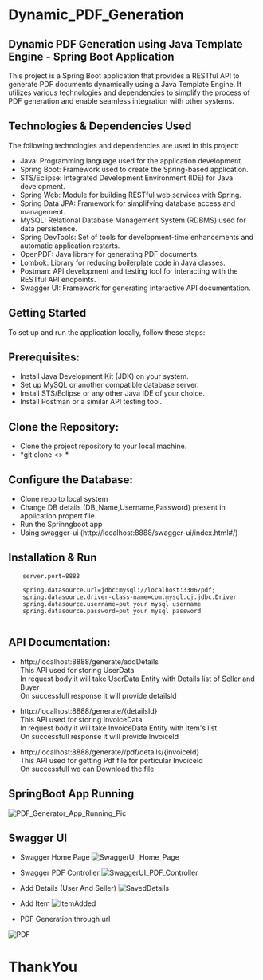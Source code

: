 # Dynamic_PDF_Generation
## Dynamic PDF Generation using Java Template Engine - Spring Boot Application

This project is a Spring Boot application that provides a RESTful API to generate PDF documents dynamically using a Java Template Engine. It utilizes various technologies and dependencies to simplify the process of PDF generation and enable seamless integration with other systems.

## Technologies & Dependencies Used

The following technologies and dependencies are used in this project:

* Java: Programming language used for the application development.
* Spring Boot: Framework used to create the Spring-based application.
* STS/Eclipse: Integrated Development Environment (IDE) for Java development.
* Spring Web: Module for building RESTful web services with Spring.
* Spring Data JPA: Framework for simplifying database access and management.
* MySQL: Relational Database Management System (RDBMS) used for data persistence.
* Spring DevTools: Set of tools for development-time enhancements and automatic application restarts.
* OpenPDF: Java library for generating PDF documents.
* Lombok: Library for reducing boilerplate code in Java classes.
* Postman: API development and testing tool for interacting with the RESTful API endpoints.
* Swagger UI: Framework for generating interactive API documentation.


## Getting Started
To set up and run the application locally, follow these steps:

## Prerequisites:

* Install Java Development Kit (JDK) on your system.
* Set up MySQL or another compatible database server.
* Install STS/Eclipse or any other Java IDE of your choice.
* Install Postman or a similar API testing tool.

## Clone the Repository:
* Clone the project repository to your local machine.
* *git clone <> *

## Configure the Database:

* Clone repo to local system
* Change DB details (DB_Name,Username,Password) present in application.propert file.
* Run the Sprinngboot app
* Using swagger-ui (http://localhost:8888/swagger-ui/index.html#/)

## Installation & Run 
````
    server.port=8888

    spring.datasource.url=jdbc:mysql://localhost:3306/pdf;
    spring.datasource.driver-class-name=com.mysql.cj.jdbc.Driver
    spring.datasource.username=put your mysql username
    spring.datasource.password=put your mysql password
    
````

## API Documentation:

* http://localhost:8888/generate/addDetails <br>
 This API used for storing UserData <br>
 In request body it will take UserData Entity with Details list of Seller and Buyer <br>
On successfull response it will provide detailsId 

* http://localhost:8888/generate/{detailsId} <br>
 This API used for storing InvoiceData <br>
 In request body it will take InvoiceData Entity with Item's list <br>
   On successfull response it will provide InvoiceId
   
 * http://localhost:8888/generate//pdf/details/{invoiceId} <br>
  This API used for getting Pdf file for perticular InvoiceId <br>
  On successfull we can Download the file

## SpringBoot App Running
![PDF_Generator_App_Running_Pic](https://github.com/niteshpalcode/Backend_Assignment/assets/101392580/5b7e3724-e5c8-4c0d-be52-79761e306237)

 
## Swagger UI 

* Swagger Home Page
![SwaggerUI_Home_Page](https://github.com/niteshpalcode/Backend_Assignment/assets/101392580/987595c6-91aa-42d0-b605-c2ce2f89f546)

* Swagger PDF Controller
![SwaggerUI_PDF_Controller](https://github.com/niteshpalcode/Backend_Assignment/assets/101392580/671636e1-7abe-428f-936f-0e63434321b7)

* Add Details (User And Seller)
![SavedDetails](https://github.com/niteshpalcode/Backend_Assignment/assets/101392580/fd18cbe4-eac9-474c-8253-2667217f0f01)

* Add Item
![ItemAdded](https://github.com/niteshpalcode/Backend_Assignment/assets/101392580/408325fa-6c31-48a2-a123-7b8612832c03)

* PDF Generation through url 


![PDF](https://github.com/niteshpalcode/Backend_Assignment/assets/101392580/bc26e70f-8b5a-44ca-9886-8ef0b1a4a555)





# ThankYou

